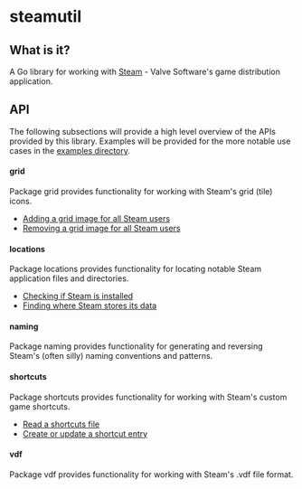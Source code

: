 # steamutil

## What is it?
A Go library for working with [Steam](https://steampowered.com) - Valve
Software's game distribution application.

## API
The following subsections will provide a high level overview of the APIs
provided by this library. Examples will be provided for the more notable
use cases in the [examples directory](examples/).

#### grid
Package grid provides functionality for working with Steam's grid (tile) icons.

- [Adding a grid image for all Steam users](examples/add-grid-image/main.go)
- [Removing a grid image for all Steam users](examples/remove-grid-image/main.go)

#### locations
Package locations provides functionality for locating notable Steam application
files and directories.

- [Checking if Steam is installed](examples/is-steam-installed/main.go)
- [Finding where Steam stores its data](examples/steam-data/main.go)

#### naming
Package naming provides functionality for generating and reversing Steam's
(often silly) naming conventions and patterns.

#### shortcuts
Package shortcuts provides functionality for working with Steam's custom
game shortcuts.

- [Read a shortcuts file](examples/read-shortcuts-file/main.go)
- [Create or update a shortcut entry](examples/update-shortcuts-file/main.go)

#### vdf
Package vdf provides functionality for working with Steam's .vdf file format.
